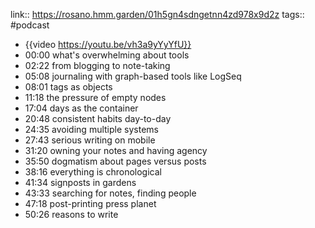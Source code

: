 link:: https://rosano.hmm.garden/01h5gn4sdngetnn4zd978x9d2z
tags:: #podcast

- {{video https://youtu.be/vh3a9yYyYfU}}
- 00:00 what's overwhelming about tools
- 02:22 from blogging to note-taking
- 05:08 journaling with graph-based tools like LogSeq
- 08:01 tags as objects
- 11:18 the pressure of empty nodes
- 17:04 days as the container
- 20:48 consistent habits day-to-day
- 24:35 avoiding multiple systems
- 27:43 serious writing on mobile
- 31:20 owning your notes and having agency
- 35:50 dogmatism about pages versus posts
- 38:16 everything is chronological
- 41:34 signposts in gardens
- 43:33 searching for notes, finding people
- 47:18 post-printing press planet
- 50:26 reasons to write
